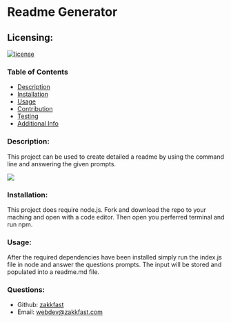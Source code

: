 # Readme Generator
  ## Licensing:
  [![license](https://img.shields.io/badge/license-None-blue)](https://shields.io)
  
  ### Table of Contents
  
  - [Description](#description)
  - [Installation](#installation)
  - [Usage](#usage)
  - [Contribution](#contribution)
  - [Testing](#testing)
  - [Additional Info](#questions)

  ### Description:

  This project can be used to create detailed a readme by using the command line and answering the given prompts.

  <img src="readme.gif">

  ### Installation:

  This project does require node.js. Fork and download the repo to your maching and open with a code editor. Then open you perferred terminal and run npm. 

  ### Usage:

  After the required dependencies have been installed simply run the index.js file in node and answer the questions prompts. The input will be stored and populated into a readme.md file.

  ### Questions:

  - Github: [zakkfast](https://github.com/zakkfast)
  - Email: webdev@zakkfast.com 
